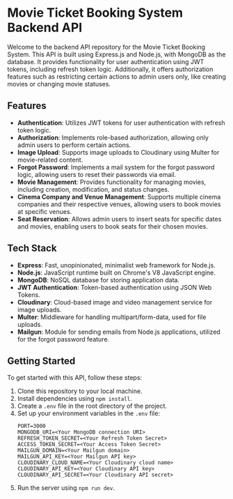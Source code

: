# Movie Ticket Booking System Backend API

Welcome to the backend API repository for the Movie Ticket Booking System. This API is built using Express.js and Node.js, with MongoDB as the database. It provides functionality for user authentication using JWT tokens, including refresh token logic. Additionally, it offers authorization features such as restricting certain actions to admin users only, like creating movies or changing movie statuses.

## Features

- **Authentication**: Utilizes JWT tokens for user authentication with refresh token logic.
- **Authorization**: Implements role-based authorization, allowing only admin users to perform certain actions.
- **Image Upload**: Supports image uploads to Cloudinary using Multer for movie-related content.
- **Forgot Password**: Implements a mail system for the forgot password logic, allowing users to reset their passwords via email.
- **Movie Management**: Provides functionality for managing movies, including creation, modification, and status changes.
- **Cinema Company and Venue Management**: Supports multiple cinema companies and their respective venues, allowing users to book movies at specific venues.
- **Seat Reservation**: Allows admin users to insert seats for specific dates and movies, enabling users to book seats for their chosen movies.

## Tech Stack

- **Express**: Fast, unopinionated, minimalist web framework for Node.js.
- **Node.js**: JavaScript runtime built on Chrome's V8 JavaScript engine.
- **MongoDB**: NoSQL database for storing application data.
- **JWT Authentication**: Token-based authentication using JSON Web Tokens.
- **Cloudinary**: Cloud-based image and video management service for image uploads.
- **Multer**: Middleware for handling multipart/form-data, used for file uploads.
- **Mailgun**: Module for sending emails from Node.js applications, utilized for the forgot password feature.

## Getting Started

To get started with this API, follow these steps:

1. Clone this repository to your local machine.
2. Install dependencies using `npm install`.
3. Create a `.env` file in the root directory of the project.
4. Set up your environment variables in the `.env` file:
   ```
   PORT=3000
   MONGODB_URI=<Your MongoDB connection URI>
   REFRESH_TOKEN_SECRET=<Your Refresh Token Secret>
   ACCESS_TOKEN_SECRET=<Your Access Token Secret>
   MAILGUN_DOMAIN=<Your Mailgun domain>
   MAILGUN_API_KEY=<Your Mailgun API key>
   CLOUDINARY_CLOUD_NAME=<Your Cloudinary cloud name>
   CLOUDINARY_API_KEY=<Your Cloudinary API key>
   CLOUDINARY_API_SECRET=<Your Cloudinary API secret>
   ```
5. Run the server using `npm run dev`.
